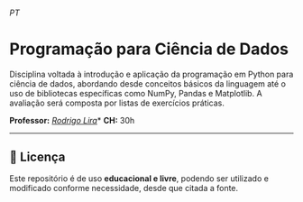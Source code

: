 ###### PT

# Programação para Ciência de Dados

Disciplina voltada à introdução e aplicação da programação em Python para ciência de dados, abordando desde conceitos básicos da linguagem até o uso de bibliotecas específicas como NumPy, Pandas e Matplotlib. A avaliação será composta por listas de exercícios práticas.

**Professor:** [*Rodrigo Lira*](http://lattes.cnpq.br/2442224050349612)*
**CH:** 30h




---

## 📜 Licença
Este repositório é de uso **educacional e livre**, podendo ser utilizado e modificado conforme necessidade, desde que citada a fonte.


